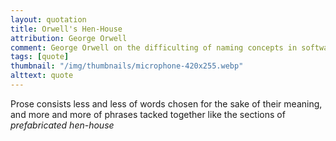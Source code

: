 ```yaml
---
layout: quotation
title: Orwell's Hen-House
attribution: George Orwell
comment: George Orwell on the difficulting of naming concepts in software :)
tags: [quote]
thumbnail: "/img/thumbnails/microphone-420x255.webp"
alttext: quote
---
```


Prose consists less and less of words chosen for the sake of their meaning,
and more and more of phrases tacked together like the sections of <em>prefabricated hen-house</em>
